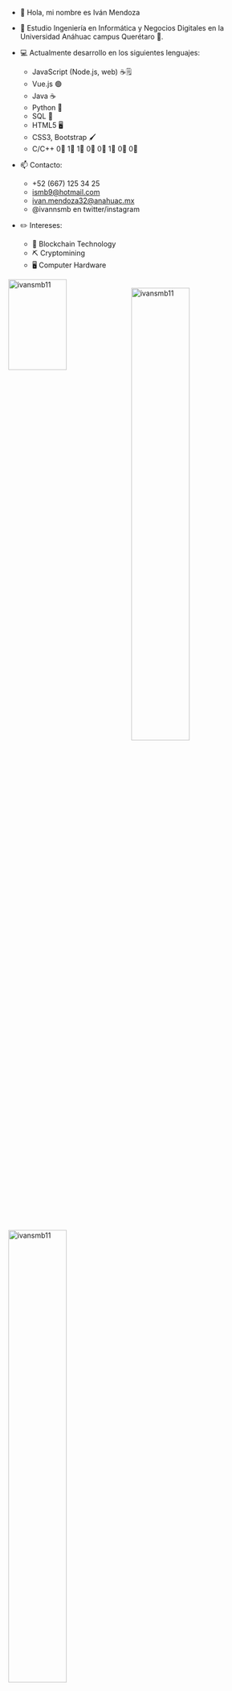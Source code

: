 - 👋 Hola, mi nombre es Iván Mendoza
- 📗 Estudio Ingeniería en Informática y Negocios Digitales en la Universidad Anáhuac campus Querétaro 🦁.
- 💻 Actualmente desarrollo en los siguientes lenguajes:

    - JavaScript (Node.js, web) ☕🗒️
    - Vue.js 🟢
    - Java ☕
    - Python 🐍
    - SQL 🔋
    - HTML5 🖥️
    - CSS3, Bootstrap 🖌️
    - C/C++ 0⃣ 1⃣ 1⃣ 0⃣ 0⃣ 1⃣ 0⃣ 0⃣


- 📫 Contacto:
    - +52 (667) 125 34 25
    - ismb9@hotmail.com
    - ivan.mendoza32@anahuac.mx
    - @ivannsmb en twitter/instagram

- ✏️ Intereses:
    - 🔗 Blockchain Technology
    - ⛏️ Cryptomining
    - 🖥️ Computer Hardware



<img height="180em" src="https://github-readme-stats.vercel.app/api/top-langs?username=ivansmb11&show_icons=true&locale=en&layout=compact&hide_border=true&theme=gotham&hide=Jupyter Notebook,CSS,SCSS,HTML,Less,Handlebars&langs_count=6" alt="ivansmb11" width="48%" align = "left"/>
<br>
<img src="https://github-readme-streak-stats.herokuapp.com/?user=ivansmb11&theme=gotham&hide_border=true" alt="ivansmb11" width="48%" align = "left" >
<br>
<img src="https://github-readme-stats.vercel.app/api?username=ivansmb11&show_icons=true&theme=gotham&hide_border=true" alt="ivansmb11" width="48%" align = "left"/>

